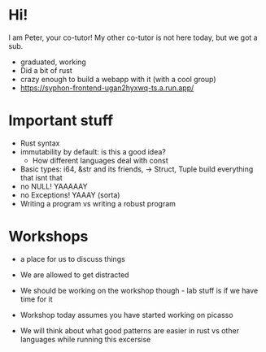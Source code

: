 # Hi!

I am Peter, your co-tutor! My other co-tutor is not here today, but we got a sub.
- graduated, working 
- Did a bit of rust
- crazy enough to build a webapp with it (with a cool group)
- https://syphon-frontend-ugan2hyxwq-ts.a.run.app/

# Important stuff
- Rust syntax
- immutability by default: is this a good idea?
  - How different languages deal with const
- Basic types: i64, &str and its friends, -> Struct, Tuple build everything that isnt that
- no NULL! YAAAAAY
- no Exceptions! YAAAY (sorta)
- Writing a program vs writing a robust program

# Workshops
- a place for us to discuss things
- We are allowed to get distracted
- We should be working on the workshop though - lab stuff is if we have time for it
- Workshop today assumes you have started working on picasso

- We will think about what good patterns are easier in rust vs other languages while running this excersise
